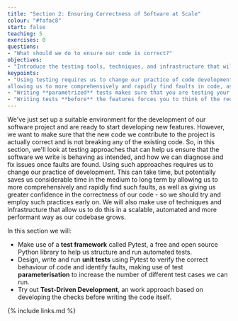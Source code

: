 ```yaml
---
title: "Section 2: Ensuring Correctness of Software at Scale"
colour: "#fafac8"
start: false
teaching: 5
exercises: 0
questions:
- "What should we do to ensure our code is correct?"
objectives:
- "Introduce the testing tools, techniques, and infrastructure that will be used in this section."
keypoints:
- "Using testing requires us to change our practice of code development, but saves time in the long run by
allowing us to more comprehensively and rapidly find faults in code, as well as giving us greater confidence in the correctness of our code."
- "Writing **parametrized** tests makes sure that you are testing your software in different scenarios."
- "Writing tests **before** the features forces you to think of the requirements and best possible implementations in advance."
---
```


We've just set up a suitable environment for the development of our software project
and are ready to start developing new features.
However, we want to make sure that the new code we contribute to the project
is actually correct and is not breaking any of the existing code.
So, in this section,
we'll look at testing approaches that can help us ensure
that the software we write is behaving as intended,
and how we can diagnose and fix issues once faults are found.
Using such approaches requires us to change our practice of development.
This can take time, but potentially saves us considerable time
in the medium to long term
by allowing us to more comprehensively and rapidly find such faults,
as well as giving us greater confidence in the correctness of our code -
so we should try and employ such practices early on.
We will also make use of techniques and infrastructure that allow us to do this
in a scalable, automated and more performant way as our codebase grows.

In this section we will:

- Make use of a **test framework** called Pytest,
  a free and open source Python library to help us structure and run automated tests.
- Design, write and run **unit tests** using Pytest
  to verify the correct behaviour of code and identify faults,
  making use of test **parameterisation**
  to increase the number of different test cases we can run.
- Try out **Test-Driven Development**, an work approach based on developing the checks
  before writing the code itself.

{% include links.md %}
